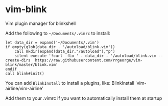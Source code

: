 # vim-blink
Vim plugin manager for blinkshell

Add the following to `~/Documents/.vimrc` to install:
```
let data_dir = expand('~/Documents/.vim')
if empty(glob(data_dir . '/autoload/blink.vim'))
    call mkdir(expand(data_dir."/autoload"),"p")
    silent execute '!curl -fLo ' . data_dir . '/autoload/blink.vim --create-dirs  https://raw.githubusercontent.com/rrgeorge/vim-blink/master/blink.vim'
endif
call blink#init()
```

You can add `BlinkInstall` to install a plugins, like:
BlinkInstall 'vim-airline/vim-airline'

Add them to your .vimrc if you want to automatically install them at startup
